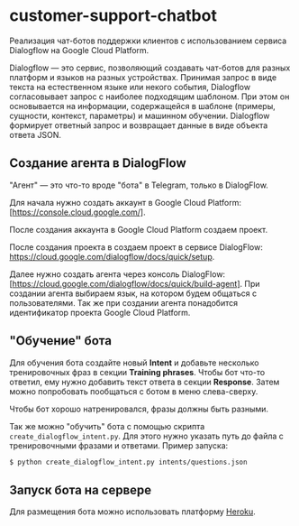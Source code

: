 # customer-support-chatbot

Реализация чат-ботов поддержки клиентов с использованием сервиса Dialogflow на Google Cloud Platform.

Dialogflow — это сервис, позволяющий создавать чат-ботов для разных платформ и языков на разных устройствах. Принимая запрос в виде текста на естественном языке или некого события, Dialogflow согласовывает запрос с наиболее подходящим шаблоном. При этом он основывается на информации, содержащейся в шаблоне (примеры, сущности, контекст, параметры) и машинном обучении. Dialogflow  формирует ответный запрос и возвращает данные в виде объекта ответа JSON.


## Создание агента в DialogFlow

"Агент" — это что-то вроде "бота" в Telegram, только в DialogFlow.  

Для начала нужно создать аккаунт в Google Cloud Platform: [https://console.cloud.google.com/].  

После создания аккаунта в Google Cloud Platform создаем проект.

После создания проекта в создаем проект в сервисе DialogFlow: https://cloud.google.com/dialogflow/docs/quick/setup.

Далее нужно создать агента через консоль DialogFlow: [https://cloud.google.com/dialogflow/docs/quick/build-agent]. 
При создании агента выбираем язык, на котором будем общаться с пользователями. Так же при создании агента понадобится идентификатор проекта Google Cloud Platform.  


## "Обучение" бота

Для обучения бота создайте новый __Intent__ и добавьте несколько тренировочных фраз в секции __Training phrases__. Чтобы бот что-то ответил, ему нужно добавить текст ответа в секции __Response__. Затем можно попробовать пообщаться с ботом в меню слева-сверху.

Чтобы бот хорошо натренировался, фразы должны быть разными. 

Так же можно "обучить" бота с помощью скрипта ```create_dialogflow_intent.py```. Для этого нужно указать путь до файла с тренировочными фразами и ответами. Пример запуска:
```bash
$ python create_dialogflow_intent.py intents/questions.json  
```

## Запуск бота на сервере

Для размещения бота можно использовать платформу [Heroku](https://www.heroku.com/).


